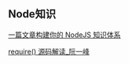 ## Node知识

[一篇文章构建你的 NodeJS 知识体系](https://juejin.im/post/5c4c0ee8f265da61117aa527?utm_source=gold_browser_extension)

[require() 源码解读_阮一峰](http://www.ruanyifeng.com/blog/2015/05/require.html)